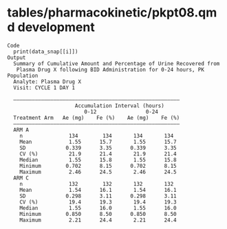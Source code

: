 # tables/pharmacokinetic/pkpt08.qmd development

    Code
      print(data_snap[[i]])
    Output
      Summary of Cumulative Amount and Percentage of Urine Recovered from
       Plasma Drug X following BID Administration for 0-24 hours, PK Population
      Analyte: Plasma Drug X 
      Visit: CYCLE 1 DAY 1
      
      ——————————————————————————————————————————————————————
                          Accumulation Interval (hours)     
                             0-12                0-24       
      Treatment Arm   Ae (mg)    Fe (%)    Ae (mg)    Fe (%)
      ——————————————————————————————————————————————————————
      ARM A                                                 
        n               134        134       134       134  
        Mean            1.55      15.7       1.55      15.7 
        SD             0.339      3.35      0.339      3.35 
        CV (%)          21.9      21.4       21.9      21.4 
        Median          1.55      15.8       1.55      15.8 
        Minimum        0.702      8.15      0.702      8.15 
        Maximum         2.46      24.5       2.46      24.5 
      ARM C                                                 
        n               132        132       132       132  
        Mean            1.54      16.1       1.54      16.1 
        SD             0.298      3.11      0.298      3.11 
        CV (%)          19.4      19.3       19.4      19.3 
        Median          1.55      16.0       1.55      16.0 
        Minimum        0.850      8.50      0.850      8.50 
        Maximum         2.21      24.4       2.21      24.4 

